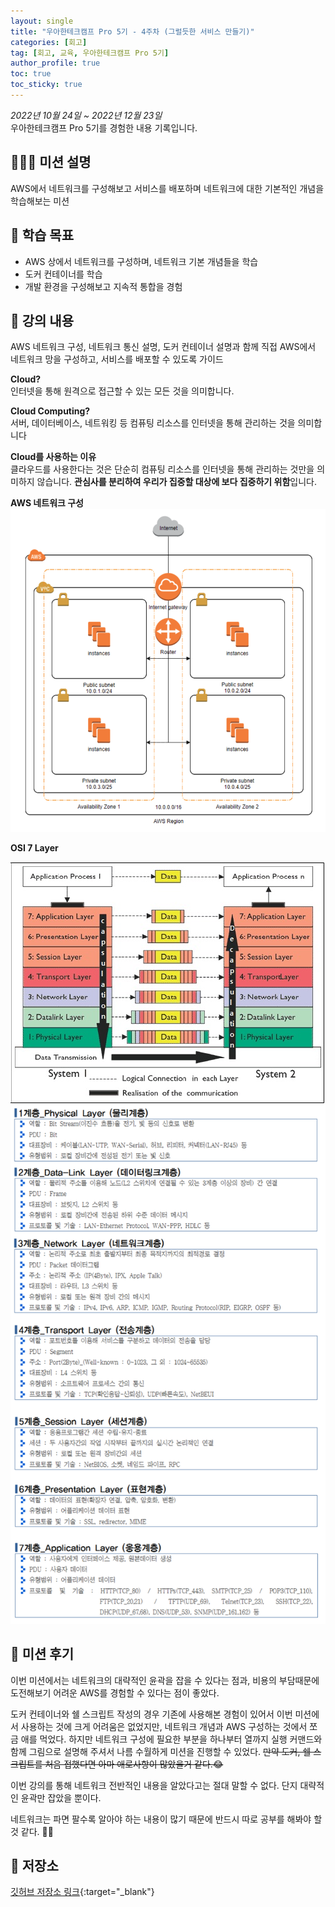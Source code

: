 ```yaml
---
layout: single
title: "우아한테크캠프 Pro 5기 - 4주차 (그럴듯한 서비스 만들기)"
categories: [회고]
tag: [회고, 교육, 우아한테크캠프 Pro 5기]
author_profile: true
toc: true
toc_sticky: true
---
```


*2022년 10월 24일 ~ 2022년 12월 23일*  
우아한테크캠프 Pro 5기를 경험한 내용 기록입니다.

## 🙇🏻‍♂️ 미션 설명
AWS에서 네트워크를 구성해보고 서비스를 배포하며 네트워크에 대한 기본적인 개념을 학습해보는 미션

## 🎯 학습 목표
- AWS 상에서 네트워크를 구성하며, 네트워크 기본 개념들을 학습
- 도커 컨테이너를 학습
- 개발 환경을 구성해보고 지속적 통합을 경험

## 📖 강의 내용
AWS 네트워크 구성, 네트워크 통신 설명, 도커 컨테이너 설명과 함께 직접 AWS에서 네트워크 망을 구성하고, 서비스를 배포할 수 있도록 가이드

**Cloud?**  
인터넷을 통해 원격으로 접근할 수 있는 모든 것을 의미합니다. 

**Cloud Computing?**  
서버, 데이터베이스, 네트워킹 등 컴퓨팅 리소스를
인터넷을 통해 관리하는 것을 의미합니다

**Cloud를 사용하는 이유**  
클라우드를 사용한다는 것은 단순히 컴퓨팅 리소스를 인터넷을 통해 관리하는 것만을 의미하지 않습니다. **관심사를 분리하여 우리가 집중할 대상에 보다 집중하기 위함**입니다.

**AWS 네트워크 구성**
![aws_network](/assets/images/posts/aws_network.png)

**OSI 7 Layer**  

![osi_7](/assets/images/posts/osi_7.jpeg)
![osi_7_description](/assets/images/posts/osi_7_description.png)


## 📝 미션 후기
이번 미션에서는 네트워크의 대략적인 윤곽을 잡을 수 있다는 점과, 비용의 부담때문에 도전해보기 어려운 AWS를 경험할 수 있다는 점이 좋았다.

도커 컨테이너와 쉘 스크립트 작성의 경우 기존에 사용해본 경험이 있어서 이번 미션에서 사용하는 것에 크게 어려움은 없었지만, 네트워크 개념과 AWS 구성하는 것에서 쪼금 애를 먹었다. 하지만 네트워크 구성에 필요한 부분을 하나부터 열까지 실행 커맨드와 함께 그림으로 설명해 주셔서 나름 수월하게 미션을 진행할 수 있었다. ~~만약 도커, 쉘 스크립트를 처음 접했다면 아마 애로사항이 많았을거 같다.😂~~

이번 강의를 통해 네트워크 전반적인 내용을 알았다고는 절대 말할 수 없다. 단지 대략적인 윤곽만 잡았을 뿐이다.  

네트워크는 파면 팔수록 알아야 하는 내용이 많기 때문에 반드시 따로 공부를 해봐야 할 것 같다. 📖🔎

## 💾 저장소
[깃허브 저장소 링크](https://github.com/sangjaeoh/infra-subway-deploy/tree/step3){:target="_blank"}
